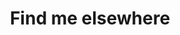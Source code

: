 ---
type: "social"
title: "Find me elsewhere"
social_media: 
  - {name: Arena, link: "https://www.are.na/peter-eberle/channels"}
  - {name: Linkedin, link: "https://www.instagram.com/p.a.eberle", icon: ../images/resources/instagram.svg}
  - {name: Github, link: "https://github.com/petereberle"}
  - {name: Instagram, link: "https://www.linkedin.com/in/eberlepeter", icon: ../images/resources/linkedin.svg}
---